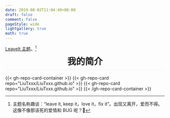 ```yaml
---
date: 2019-08-02T11:04:49+08:00
draft: false
comment: false
pageStyle: wide
lightgallery: true
math: true
---
```

[LeaveIt 主题](https://github.com/liuzc/LeaveIt)。[^1]
<div style="text-align: center; font-size: 2em; line-height: 1.25; padding-bottom: 0.3em; border-bottom: 1px solid #f0f0f0; font-weight: bold; margin-bottom: 16px;">我的简介</div>
{{< gh-repo-card-container >}}
	{{< gh-repo-card repo="LiuTxxx/LiuTxxx.github.io" >}}
	{{< gh-repo-card repo="LiuTxxx/LiuTxxx.github.io" >}}
{{< /gh-repo-card-container >}}

[^1]: 主题名称趣谈：“leave it, keep it，love it，fix it”。出现又离开，爱而不得。这像不像那该死的爱情和 BUG 呢？🤣
